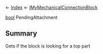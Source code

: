 ← [Index](Api-Index) ← [IMyMechanicalConnectionBlock](Sandbox.ModAPI.Ingame.IMyMechanicalConnectionBlock)

[bool](System.Boolean) PendingAttachment

## Summary

Gets if the block is looking for a top part

